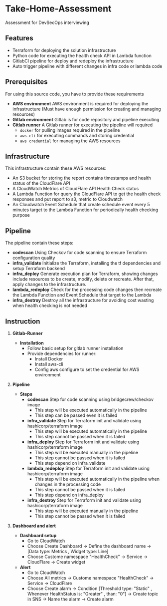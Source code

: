 # Take-Home-Assessment

Assessment for DevSecOps interviewing

## Features

- Terraform for deploying the solution infrastructure
- Python code for executing the health check API in Lambda function
- GitlabCI pipeline for deploy and redeploy the infrastructure
- Auto trigger pipeline with different changes in infra code or lambda code

## Prerequisites

For using this source code, you have to provide these requirements
- **AWS environment** AWS environment is required for deploying the infrastructure (Must have enough permission for creating and managing resources)
- **Gitlab environment** Gitlab is for code repository and pipeline executing
- **Gitlab runner** A Gitlab runner for executing the pipeline will required
    - `docker` for pulling images required in the pipeline
    - `aws-cli` for executing commands and storing credential
    - `aws credential` for managing the AWS resources

## Infrastructure 

This infrastructure contain these AWS resources:
- An S3 bucket for storing the report contains timestamps and health status of the CloudFlare API
- A CloudWatch Metrics of CloudFlare API Health Check status 
- A Lambda Function for query the CloudFlare API to get the health check responses and put report to s3, metric to Cloudwatch
- An Cloudwatch Event Schedule that create schedule event every 5 minutes target to the Lambda Function for periodically health checking purpose

## Pipeline

The pipeline contain these steps:
- **codescan** Using Checkov for code scanning to ensure Terraform configuration quality
- **infra_validate** Initialize the Terraform, installing the tf dependencies and setup Terraform backend
- **infra_deploy** Generate execution plan for Terraform, showing changes include resources to be create, modify, delete or recreate. After that, apply changes to the infrastructure.
- **lambda_redeploy** Check for the processing code changes then recreate the Lambda Function and Event Schedule that target to the Lambda
- **infra_destroy** Destroy all the infrastructure for avoiding cost wasting when health checking is not needed

## Instruction

1. **Gitlab-Runner** 
    - **Installation** 
        - Follow basic setup for gitlab runner installation
        - Provide dependencies for runner:
            - Install Docker
            - Install aws-cli
            - Config aws configure to set the credential for AWS environment
        
2. **Pipeline**
    - **Steps**
        - **codescan** Step for code scanning using bridgecrew/checkov image
            - This step will be executed automatically in the pipeline
            - This step can be passed even it is failed
        - **infra_validate** Step for Terraform init and validate using hashicorp/terraform image
            - This step will be executed automatically in the pipeline
            - This step cannot be passed when it is failed
        - **infra_deploy** Step for Terraform init and validate using hashicorp/terraform image
            - This step will be executed manually in the pipeline
            - This step cannot be passed when it is failed
            - This step depend on infra_validate
        - **lambda_redeploy** Step for Terraform init and validate using hashicorp/terraform image
            - This step will be executed automatically in the pipeline when changes in the processing code
            - This step cannot be passed when it is failed
            - This step depend on infra_deploy
        - **infra_destroy** Step for Terraform init and validate using hashicorp/terraform image
            - This step will be executed manually in the pipeline
            - This step cannot be passed when it is failed

3. **Dashboard and alert**
    - **Dashboard setup**
        - Go to CloudWatch
        - Choose Create Dashboard -> Define the dashboard name -> [Data type: Metrics , Widget type: Line]
        - Choose Custome namespace "HealthCheck" -> Service -> CloudFlare -> Create widget
    - **Alert**
        - Go to CloudWatch
        - Choose All metrics -> Custome namespace "HealthCheck" -> Service -> CloudFlare
        - Choose Create alarm -> Condition [Threshold type: "Static" , Whenever HealthStatus is: "Greater" , than: "0"] -> Create topic in SNS -> Name the alarm -> Create alarm